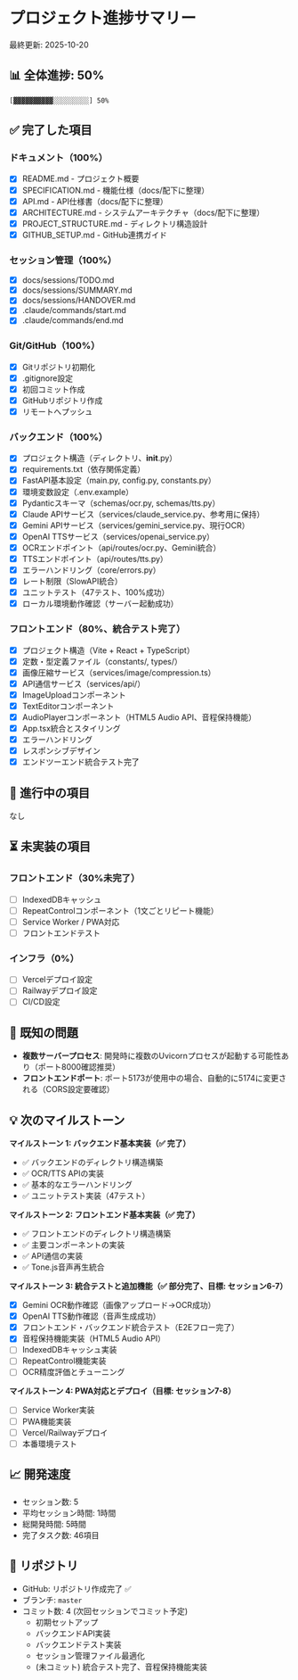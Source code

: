 # プロジェクト進捗サマリー

最終更新: 2025-10-20

## 📊 全体進捗: 50%

```
[▓▓▓▓▓▓▓▓▓▓░░░░░░░░░] 50%
```

## ✅ 完了した項目

### ドキュメント（100%）
- [x] README.md - プロジェクト概要
- [x] SPECIFICATION.md - 機能仕様（docs/配下に整理）
- [x] API.md - API仕様書（docs/配下に整理）
- [x] ARCHITECTURE.md - システムアーキテクチャ（docs/配下に整理）
- [x] PROJECT_STRUCTURE.md - ディレクトリ構造設計
- [x] GITHUB_SETUP.md - GitHub連携ガイド

### セッション管理（100%）
- [x] docs/sessions/TODO.md
- [x] docs/sessions/SUMMARY.md
- [x] docs/sessions/HANDOVER.md
- [x] .claude/commands/start.md
- [x] .claude/commands/end.md

### Git/GitHub（100%）
- [x] Gitリポジトリ初期化
- [x] .gitignore設定
- [x] 初回コミット作成
- [x] GitHubリポジトリ作成
- [x] リモートへプッシュ

### バックエンド（100%）
- [x] プロジェクト構造（ディレクトリ、__init__.py）
- [x] requirements.txt（依存関係定義）
- [x] FastAPI基本設定（main.py, config.py, constants.py）
- [x] 環境変数設定（.env.example）
- [x] Pydanticスキーマ（schemas/ocr.py, schemas/tts.py）
- [x] Claude APIサービス（services/claude_service.py、参考用に保持）
- [x] Gemini APIサービス（services/gemini_service.py、現行OCR）
- [x] OpenAI TTSサービス（services/openai_service.py）
- [x] OCRエンドポイント（api/routes/ocr.py、Gemini統合）
- [x] TTSエンドポイント（api/routes/tts.py）
- [x] エラーハンドリング（core/errors.py）
- [x] レート制限（SlowAPI統合）
- [x] ユニットテスト（47テスト、100%成功）
- [x] ローカル環境動作確認（サーバー起動成功）

### フロントエンド（80%、統合テスト完了）
- [x] プロジェクト構造（Vite + React + TypeScript）
- [x] 定数・型定義ファイル（constants/, types/）
- [x] 画像圧縮サービス（services/image/compression.ts）
- [x] API通信サービス（services/api/）
- [x] ImageUploadコンポーネント
- [x] TextEditorコンポーネント
- [x] AudioPlayerコンポーネント（HTML5 Audio API、音程保持機能）
- [x] App.tsx統合とスタイリング
- [x] エラーハンドリング
- [x] レスポンシブデザイン
- [x] エンドツーエンド統合テスト完了

## 🚧 進行中の項目

なし

## ⏳ 未実装の項目

### フロントエンド（30%未完了）
- [ ] IndexedDBキャッシュ
- [ ] RepeatControlコンポーネント（1文ごとリピート機能）
- [ ] Service Worker / PWA対応
- [ ] フロントエンドテスト

### インフラ（0%）
- [ ] Vercelデプロイ設定
- [ ] Railwayデプロイ設定
- [ ] CI/CD設定

## 🐛 既知の問題

- **複数サーバープロセス**: 開発時に複数のUvicornプロセスが起動する可能性あり（ポート8000確認推奨）
- **フロントエンドポート**: ポート5173が使用中の場合、自動的に5174に変更される（CORS設定要確認）

## 💡 次のマイルストーン

**マイルストーン 1: バックエンド基本実装（✅ 完了）**
- ✅ バックエンドのディレクトリ構造構築
- ✅ OCR/TTS APIの実装
- ✅ 基本的なエラーハンドリング
- ✅ ユニットテスト実装（47テスト）

**マイルストーン 2: フロントエンド基本実装（✅ 完了）**
- ✅ フロントエンドのディレクトリ構造構築
- ✅ 主要コンポーネントの実装
- ✅ API通信の実装
- ✅ Tone.js音声再生統合

**マイルストーン 3: 統合テストと追加機能（✅ 部分完了、目標: セッション6-7）**
- [x] Gemini OCR動作確認（画像アップロード→OCR成功）
- [x] OpenAI TTS動作確認（音声生成成功）
- [x] フロントエンド・バックエンド統合テスト（E2Eフロー完了）
- [x] 音程保持機能実装（HTML5 Audio API）
- [ ] IndexedDBキャッシュ実装
- [ ] RepeatControl機能実装
- [ ] OCR精度評価とチューニング

**マイルストーン 4: PWA対応とデプロイ（目標: セッション7-8）**
- [ ] Service Worker実装
- [ ] PWA機能実装
- [ ] Vercel/Railwayデプロイ
- [ ] 本番環境テスト

## 📈 開発速度

- セッション数: 5
- 平均セッション時間: 1時間
- 総開発時間: 5時間
- 完了タスク数: 46項目

## 🔗 リポジトリ

- GitHub: リポジトリ作成完了 ✅
- ブランチ: `master`
- コミット数: 4 (次回セッションでコミット予定)
  - 初期セットアップ
  - バックエンドAPI実装
  - バックエンドテスト実装
  - セッション管理ファイル最適化
  - (未コミット) 統合テスト完了、音程保持機能実装

